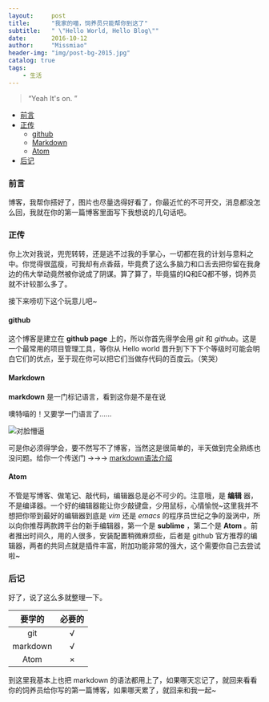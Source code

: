 ```yaml
---
layout:     post
title:      "我家的喵，饲养员只能帮你到这了"
subtitle:   " \"Hello World, Hello Blog\""
date:       2016-10-12
author:     "Missmiao"
header-img: "img/post-bg-2015.jpg"
catalog: true
tags:
    - 生活
---
```


> “Yeah It's on. ”

- [前言](#前言)
- [正传](#正传)
	- [github](#github)
	- [Markdown](#markdown)
	- [Atom](#atom)
- [后记](#后记)

### 前言

博客，我帮你搭好了，图片也尽量选得好看了，你最近忙的不可开交，消息都没怎么回，我就在你的第一篇博客里面写下我想说的几句话吧。

### 正传

你上次对我说，兜兜转转，还是逃不过我的手掌心，一切都在我的计划与意料之中。你觉得很蓝瘦，可我却有点香菇，毕竟费了这么多脑力和口舌去把你留在我身边的伟大举动竟然被你说成了阴谋。算了算了，毕竟猫的IQ和EQ都不够，饲养员就不计较那么多了。

接下来唠叨下这个玩意儿吧~

#### github

这个博客是建立在 **github page** 上的，所以你首先得学会用 *git* 和 *github*。这是一个最常用的项目管理工具，等你从 Hello world 晋升到下下下个等级时可能会明白它们的优点，至于现在你可以把它们当做存代码的百度云。（笑哭）

#### Markdown

**markdown** 是一门标记语言，看到这你是不是在说

噢特喵的！又要学一门语言了......

![对脸懵逼](http://missmiaomiao.com/img/in-post/twoface.jpg)

可是你必须得学会，要不然写不了博客，当然这是很简单的，半天做到完全熟练也没问题。给你一个传送门 →→→ [markdown语法介绍](http://www.jianshu.com/p/1e402922ee32/)

#### Atom

不管是写博客、做笔记、敲代码，编辑器总是必不可少的。注意哦，是 **编辑** 器，不是编译器。一个好的编辑器能让你少敲键盘，少用鼠标，心情愉悦~这里我并不想把你带到最好的编辑器到底是 *vim* 还是 *emacs* 的程序员世纪之争的漩涡中，所以向你推荐两款跨平台的新手编辑器，第一个是 **sublime** ，第二个是 **Atom** 。前者推出时间久，用的人很多，安装配置稍微麻烦些，后者是 github 官方推荐的编辑器，两者的共同点就是插件丰富，附加功能非常的强大，这个需要你自己去尝试啦~

### 后记

好了，说了这么多就整理一下。

|要学的|必要的|
|:---:|:---:|
|git|√|
|markdown|√|
|Atom|×|

到这里我基本上也把 markdown 的语法都用上了，如果哪天忘记了，就回来看看你的饲养员给你写的第一篇博客，如果哪天累了，就回来和我一起~
